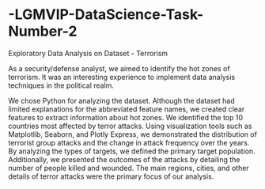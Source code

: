 # -LGMVIP-DataScience-Task-Number-2

Exploratory Data Analysis on Dataset - Terrorism 

As a security/defense analyst, we aimed to identify the hot zones of terrorism. It was an interesting experience to implement data analysis techniques in the political realm.

We chose Python for analyzing the dataset. Although the dataset had limited explanations for the abbreviated feature names, we created clear features to extract information about hot zones. We identified the top 10 countries most affected by terror attacks. Using visualization tools such as Matplotlib, Seaborn, and Plotly Express, we demonstrated the distribution of terrorist group attacks and the change in attack frequency over the years. By analyzing the types of targets, we defined the primary target population. Additionally, we presented the outcomes of the attacks by detailing the number of people killed and wounded. The main regions, cities, and other details of terror attacks were the primary focus of our analysis.
